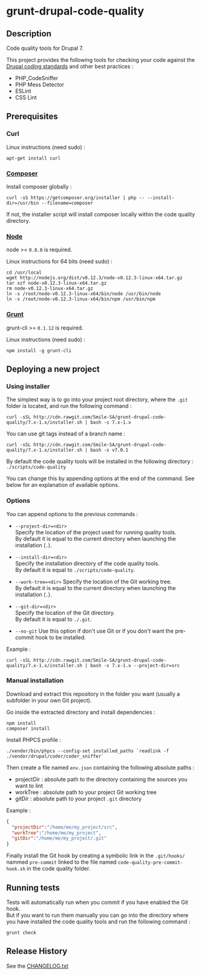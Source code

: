# grunt-drupal-code-quality

## Description

Code quality tools for Drupal 7.

This project provides the following tools for checking your code against the [Drupal coding standards](https://www.drupal.org/coding-standards) and other best practices :
* PHP_CodeSniffer
* PHP Mess Detector
* ESLint
* CSS Lint



## Prerequisites

### Curl

Linux instructions (need sudo) :
```shell
apt-get install curl
```


### [Composer][composer]

Install composer globally :
```shell
curl -sS https://getcomposer.org/installer | php -- --install-dir=/usr/bin --filename=composer
```

If not, the installer script will install composer locally within the code quality directory.


### [Node][node]

node >= `0.8.0` is required.

Linux instructions for 64 bits (need sudo) :
```shell
cd /usr/local
wget http://nodejs.org/dist/v0.12.3/node-v0.12.3-linux-x64.tar.gz
tar xzf node-v0.12.3-linux-x64.tar.gz
rm node-v0.12.3-linux-x64.tar.gz
ln -s /root/node-v0.12.3-linux-x64/bin/node /usr/bin/node
ln -s /root/node-v0.12.3-linux-x64/bin/npm /usr/bin/npm
```


### [Grunt][grunt]

grunt-cli >= `0.1.12` is required.

Linux instructions (need sudo) :
```shell
npm install -g grunt-cli
```



## Deploying a new project

### Using installer

The simplest way is to go into your project root directory, where the `.git` folder is located, and run the following command :
```shell
curl -sSL http://cdn.rawgit.com/Smile-SA/grunt-drupal-code-quality/7.x-1.x/installer.sh | bash -s 7.x-1.x
```

You can use git tags instead of a branch name :
```shell
curl -sSL http://cdn.rawgit.com/Smile-SA/grunt-drupal-code-quality/7.x-1.x/installer.sh | bash -s v7.0.1
```

By default the code quality tools will be installed in the following directory : `./scripts/code-quality`

You can change this by appending options at the end of the command. See below for an explanation of available options.


### Options

You can append options to the previous commands :
* `--project-dir=<dir>`  
  Specify the location of the project used for running quality tools.  
  By default it is equal to the current directory when launching the installation (`.`).

* `--install-dir=<dir>`  
  Specify the installation directory of the code quality tools.  
  By default it is equal to `./scripts/code-quality`.

* `--work-tree=<dir>`
  Specify the location of the Git working tree.  
  By default it is equal to the current directory when launching the installation (`.`).  

* `--git-dir=<dir>`  
  Specify the location of the Git directory.  
  By default it is equal to `./.git`.

* `--no-git`
  Use this option if don't use Git or if you don't want the pre-commit hook to be installed.

Example :
```shell
curl -sSL http://cdn.rawgit.com/Smile-SA/grunt-drupal-code-quality/7.x-1.x/installer.sh | bash -s 7.x-1.x --project-dir=src
```


### Manual installation

Download and extract this repository in the folder you want (usually a subfolder in your own Git project).

Go inside the extracted directory and install dependencies :
```shell
npm install
composer install
```

Install PHPCS profile :
```shell
./vendor/bin/phpcs --config-set installed_paths `readlink -f ./vendor/drupal/coder/coder_sniffer`
```

Then create a file named `env.json` containing the following absolute paths :
* projectDir : absolute path to the directory containing the sources you want to lint
* workTree : absolute path to your project Git working tree
* gitDir : absolute path to your project `.git` directory

Example :
```json
{
  "projectDir":"/home/me/my_project/src",
  "workTree":"/home/me/my_project",
  "gitDir":"/home/me/my_project/.git"
}
```

Finally install the Git hook by creating a symbolic link in the `.git/hooks/` nammed `pre-commit` linked to the file named `code-quality-pre-commit-hook.sh` in the code quality folder.



## Running tests

Tests will automatically run when you commit if you have enabled the Git hook.  
But if you want to run them manually you can go into the directory where you have installed the code quality tools and run the following command :
```shell
grunt check
```



## Release History

See the [CHANGELOG.txt](https://github.com/Smile-SA/grunt-drupal-code-quality/blob/7.x-1.x/CHANGELOG.txt)



[composer]: https://getcomposer.org/download/
[node]: https://nodejs.org/
[grunt]: http://gruntjs.com/
